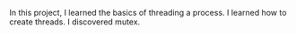 In this project, I learned the basics of threading a process. I
learned how to create threads. I discovered mutex.
